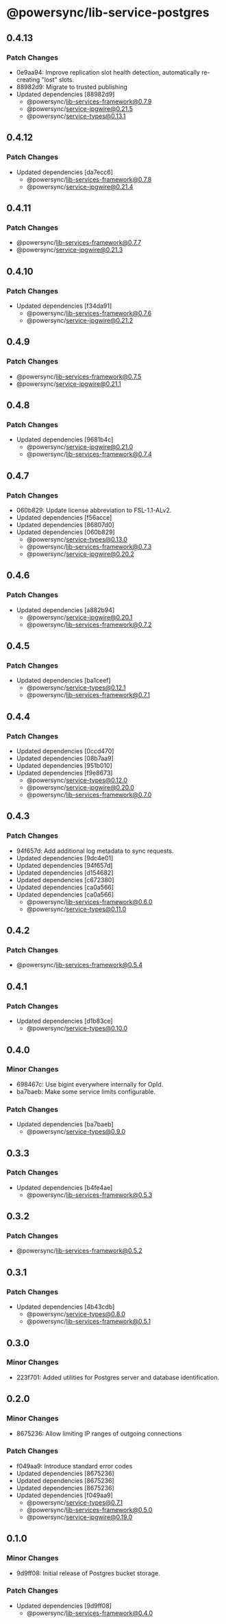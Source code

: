 # @powersync/lib-service-postgres

## 0.4.13

### Patch Changes

- 0e9aa94: Improve replication slot health detection, automatically re-creating "lost" slots.
- 88982d9: Migrate to trusted publishing
- Updated dependencies [88982d9]
  - @powersync/lib-services-framework@0.7.9
  - @powersync/service-jpgwire@0.21.5
  - @powersync/service-types@0.13.1

## 0.4.12

### Patch Changes

- Updated dependencies [da7ecc6]
  - @powersync/lib-services-framework@0.7.8
  - @powersync/service-jpgwire@0.21.4

## 0.4.11

### Patch Changes

- @powersync/lib-services-framework@0.7.7
- @powersync/service-jpgwire@0.21.3

## 0.4.10

### Patch Changes

- Updated dependencies [f34da91]
  - @powersync/lib-services-framework@0.7.6
  - @powersync/service-jpgwire@0.21.2

## 0.4.9

### Patch Changes

- @powersync/lib-services-framework@0.7.5
- @powersync/service-jpgwire@0.21.1

## 0.4.8

### Patch Changes

- Updated dependencies [9681b4c]
  - @powersync/service-jpgwire@0.21.0
  - @powersync/lib-services-framework@0.7.4

## 0.4.7

### Patch Changes

- 060b829: Update license abbreviation to FSL-1.1-ALv2.
- Updated dependencies [f56acce]
- Updated dependencies [86807d0]
- Updated dependencies [060b829]
  - @powersync/service-types@0.13.0
  - @powersync/lib-services-framework@0.7.3
  - @powersync/service-jpgwire@0.20.2

## 0.4.6

### Patch Changes

- Updated dependencies [a882b94]
  - @powersync/service-jpgwire@0.20.1
  - @powersync/lib-services-framework@0.7.2

## 0.4.5

### Patch Changes

- Updated dependencies [ba1ceef]
  - @powersync/service-types@0.12.1
  - @powersync/lib-services-framework@0.7.1

## 0.4.4

### Patch Changes

- Updated dependencies [0ccd470]
- Updated dependencies [08b7aa9]
- Updated dependencies [951b010]
- Updated dependencies [f9e8673]
  - @powersync/service-types@0.12.0
  - @powersync/service-jpgwire@0.20.0
  - @powersync/lib-services-framework@0.7.0

## 0.4.3

### Patch Changes

- 94f657d: Add additional log metadata to sync requests.
- Updated dependencies [9dc4e01]
- Updated dependencies [94f657d]
- Updated dependencies [d154682]
- Updated dependencies [c672380]
- Updated dependencies [ca0a566]
- Updated dependencies [ca0a566]
  - @powersync/lib-services-framework@0.6.0
  - @powersync/service-types@0.11.0

## 0.4.2

### Patch Changes

- @powersync/lib-services-framework@0.5.4

## 0.4.1

### Patch Changes

- Updated dependencies [d1b83ce]
  - @powersync/service-types@0.10.0

## 0.4.0

### Minor Changes

- 698467c: Use bigint everywhere internally for OpId.
- ba7baeb: Make some service limits configurable.

### Patch Changes

- Updated dependencies [ba7baeb]
  - @powersync/service-types@0.9.0

## 0.3.3

### Patch Changes

- Updated dependencies [b4fe4ae]
  - @powersync/lib-services-framework@0.5.3

## 0.3.2

### Patch Changes

- @powersync/lib-services-framework@0.5.2

## 0.3.1

### Patch Changes

- Updated dependencies [4b43cdb]
  - @powersync/service-types@0.8.0
  - @powersync/lib-services-framework@0.5.1

## 0.3.0

### Minor Changes

- 223f701: Added utilities for Postgres server and database identification.

## 0.2.0

### Minor Changes

- 8675236: Allow limiting IP ranges of outgoing connections

### Patch Changes

- f049aa9: Introduce standard error codes
- Updated dependencies [8675236]
- Updated dependencies [8675236]
- Updated dependencies [8675236]
- Updated dependencies [f049aa9]
  - @powersync/service-types@0.7.1
  - @powersync/lib-services-framework@0.5.0
  - @powersync/service-jpgwire@0.19.0

## 0.1.0

### Minor Changes

- 9d9ff08: Initial release of Postgres bucket storage.

### Patch Changes

- Updated dependencies [9d9ff08]
  - @powersync/lib-services-framework@0.4.0
